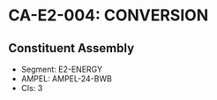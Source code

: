 # CA-E2-004: CONVERSION

## Constituent Assembly
- Segment: E2-ENERGY
- AMPEL: AMPEL-24-BWB
- CIs: 3
